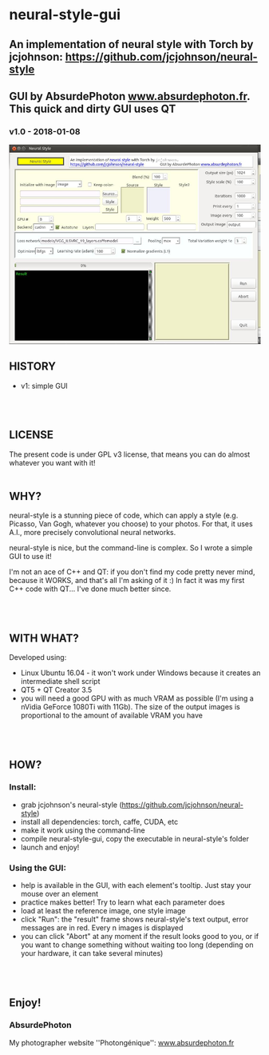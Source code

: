 # neural-style-gui
## An implementation of neural style with Torch by jcjohnson: https://github.com/jcjohnson/neural-style
## GUI by AbsurdePhoton www.absurdephoton.fr. This quick and dirty GUI uses QT
### v1.0 - 2018-01-08

![Screenshot](screenshot-gui.jpg?raw=true)
<br/>

## HISTORY

* v1: simple GUI

<br/>
<br/>

## LICENSE

The present code is under GPL v3 license, that means you can do almost whatever you want
with it!
<br/>
<br/>

## WHY?

neural-style is a stunning piece of code, which can apply a style (e.g. Picasso, Van Gogh, whatever you choose) to your photos. For that, it uses A.I., more precisely convolutional neural networks.

neural-style is nice, but the command-line is complex. So I wrote a simple GUI to use it!

I'm not an ace of C++ and QT: if you don't find my code pretty never mind, because it WORKS, and that's all I'm asking of it :)
In fact it was my first C++ code with QT... I've done much better since. 

<br/>
<br/>

## WITH WHAT?

Developed using:
* Linux Ubuntu	16.04 - it won't work under Windows because it creates an intermediate shell script
* QT5 + QT Creator 3.5
* you will need a good GPU with as much VRAM as possible (I'm using a nVidia GeForce 1080Ti with 11Gb). The size of the output images is proportional to the amount of available VRAM you have

<br/>
<br/>

## HOW?

### Install:
  * grab jcjohnson's neural-style (https://github.com/jcjohnson/neural-style)
  * install all dependencies: torch, caffe, CUDA, etc
  * make it work using the command-line
  * compile neural-style-gui, copy the executable in neural-style's folder
  * launch and enjoy!

### Using the GUI:
  * help is available in the GUI, with each element's tooltip. Just stay your mouse over an element
  * practice makes better! Try to learn what each parameter does
  * load at least the reference image, one style image
  * click "Run": the "result" frame shows neural-style's text output, error messages are in red. Every n images is displayed
  * you can click "Abort" at any moment if the result looks good to you, or if you want to change something without waiting too long (depending on your hardware, it can take several minutes)
   
<br/>
<br/>

## Enjoy!

### AbsurdePhoton
My photographer website ''Photongénique'': www.absurdephoton.fr

